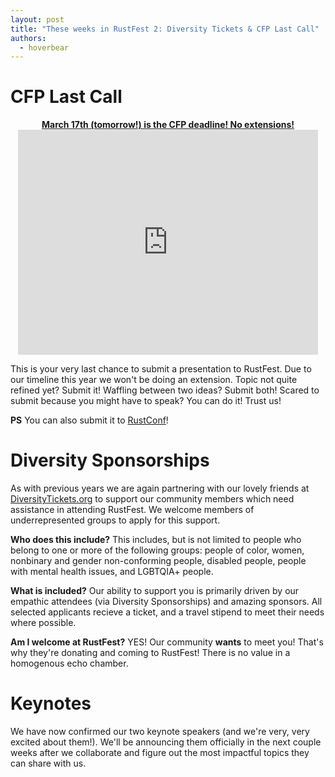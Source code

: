 ```yaml
---
layout: post
title: "These weeks in RustFest 2: Diversity Tickets & CFP Last Call"
authors:
  - hoverbear
---
```


# CFP Last Call

<div style="text-align: center">
  <strong><a href="https://cfp.rustfest.eu/events/rustfest-paris">March 17th (tomorrow!) is the CFP deadline! No extensions!</a></strong>
  <br>
  <iframe src="https://giphy.com/embed/l3vRkWqpxQW3wm6ek" width="480" height="360" frameBorder="0" class="giphy-embed" allowFullScreen></iframe>
</div>

This is your very last chance to submit a presentation to RustFest. Due to our timeline this year we won't be doing an extension. Topic not quite refined yet? Submit it! Waffling between two ideas? Submit both! Scared to submit because you might have to speak? You can do it! Trust us!

**PS** You can also submit it to [RustConf](https://cfp.rustconf.com/events/rustconf-2018)!


# Diversity Sponsorships

As with previous years we are again partnering with our lovely friends at [DiversityTickets.org](https://diversitytickets.org/) to support our community members which need assistance in attending RustFest. We welcome members of underrepresented groups to apply for this support.

**Who does this include?** This includes, but is not limited to people who belong to one or more of the following groups: people of color, women, nonbinary and gender non-conforming people, disabled people, people with mental health issues, and LGBTQIA+ people.

**What is included?** Our ability to support you is primarily driven by our empathic attendees (via Diversity Sponsorships) and amazing sponsors. All selected applicants recieve a ticket, and a travel stipend to meet their needs where possible.

**Am I welcome at RustFest?** YES! Our community **wants** to meet you! That's why they're donating and coming to RustFest! There is no value in a homogenous echo chamber.

# Keynotes

We have now confirmed our two keynote speakers (and we're very, very excited about them!). We'll be announcing them officially in the next couple weeks after we collaborate and figure out the most impactful topics they can share with us.
